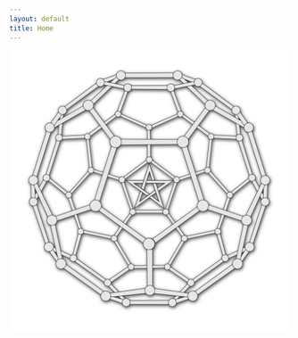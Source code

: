 ```yaml
---
layout: default
title: Home
---
```


![image](/public/SphericalWaveC60.png)

<!-- <div class="posts">
  {% for post in paginator.posts %}
  <article class="post">
    <h2 class="post-title">
      <a title="{{ post.title }}" href="{{ site.baseurl }}{{ post.url }}">
        {{ post.title }}
      </a>
    </h2>

    <time datetime="{{ post.date | date_to_xmlschema }}" class="post-date">{{ post.date | date_to_string }}</time>

    {{ post.excerpt }}
  </article>
  {% endfor %}
</div>

<div class="pagination">
  {% if paginator.next_page %}
    <a class="pagination-item older" href="{{ paginator.next_page_path | prepend: site.baseurl }}">Older</a>
  {% else %}
    <span class="pagination-item older">Older</span>
  {% endif %}
  {% if paginator.previous_page %}
    <a class="pagination-item newer" href="{{ paginator.previous_page_path | prepend: site.baseurl }}">Newer</a>
  {% else %}
    <span class="pagination-item newer">Newer</span>
  {% endif %}
</div> -->
